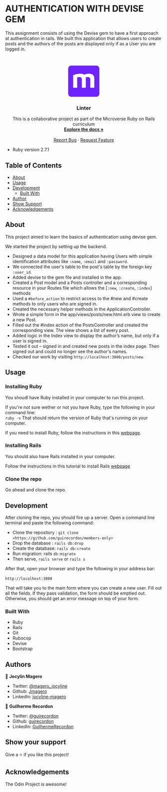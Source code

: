 # AUTHENTICATION WITH DEVISE GEM

This assignment consists of using the Devise gem to have a first approach at authentication in rails. We built this application that allows users to create posts and the authors of the posts are displayed only if as a User you are logged in.
 
<br />
<p align="center">
  <a href="https://github.com/guirecordon/members-only">
    <img src="app/assets/images/microverse-logo.webp" alt="Logo" width="100" height="100">
  </a>

  <h3 align="center">Linter</h3>

  <p align="center">
    This is a collaborative project as part of the Microverse Ruby on Rails curriculum
    <br />
    <a href="https://github.com/guirecordon/members-only/tree/feature"><strong>Explore the docs »</strong></a>
    <br />
    <br />
    <a href="https://github.com/Jmagero/linter/issues">Report Bug</a>
    ·
    <a href="https://github.com/Jmagero/linter/issues">Request Feature</a>
  </p>
</p>


* Ruby version 2.7.1

## Table of Contents

* [About](#about)
* [Usage](#usage)
* [Development](#development)
  * [Built With](#built-with)
* [Author](#author)
* [Show Support](#show-your-support)
* [Acknowledgements](#acknowledgements)


## About

This project aimed to learn the basics of authentication using devise gem.

We started the project by setting up the backend. 

* Designed a data model for this application having Users with simple identification attributes like `:name`, `:email` and `:password`.
* We connected the user's table to the post's table by the foreign key `:user_id`.
* Added devise to the gem file and installed in the app.
* Created a Post model and a Posts controller and a corresponding resource in your Routes file which allows the [`:new`, `:create`, `:index`] methods
* Used a `#before_action` to restrict access to the #new and #create methods to only users who are signed in. 
* Created the necessary helper methods in the ApplicationController.
* Wrote a simple form in the app/views/posts/new.html.erb view to create a new Post.
* Filled out the #index action of the PostsController and created the corresponding view. The view shows a list of every post.
* Added logic in the Index view to display the author’s name, but only if a user is signed in.
* Tested it out – signed in and created new posts in the index page. Then signed out and could no longer see the author's names.
* Checked our work by visiting `http://localhost:3000/posts/new`.

## Usage

### Installing Ruby

You shoudl have Ruby installed in your computer to run this project.

If you're not sure wether or not you have Ruby, type the following in your command line:<br>
`ruby -v`
That should return the version of Ruby that's running on your computer. 

If you need to install Ruby, follow the instructions in this [webpage](https://www.ruby-lang.org/en/documentation/installation/).

### Installing Rails

You should also have Rails installed in your computer.

Follow the instructions in this tutorial to install Rails [webpage](https://www.theodinproject.com/courses/ruby-on-rails/lessons/your-first-rails-application-ruby-on-rails)

### Clone the repo

Go ahead and clone the repo.

## Development

After cloning the repo, you should fire up a server. Open a command line terminal and paste the following command:

- Clone the repository : `git clone <https://github.com/guirecordon/members-only>`
- Drop the database : `rails db:drop`
- Create the database: `rails db:create`
- Run migration: rails `db:migrate`
- Then serve, `rails serve` or `rails s`

After that, open your browser and type the following in your address bar: 

`http://localhost:3000`

That will take you to the main form where you can create a new user. Fill out all the fields. If they pass validation, the form should be emptied out. Otherwise, you should get an error message on top of your form.


### Built With
* Ruby
* Rails
* Git
* Rubocop
* Devise
* Bootstrap

## Authors

👤 **Jocylin Magero** 

- Twitter: [@magero_jocyline](https://twitter.com/magero_jocyline) 
- Github: [Jmagero](https://github.com/Jmagero)
- LinkedIn: [jocyline-magero](https://www.linkedin.com/in/jocyline-magero-9592b0145/)

👤 **Guilherme Recordon** 

- Twitter: [@guirecordon](https://twitter.com/RecordonG) 
- Github: [guirecordon](https://github.com/guirecordon)
- LinkedIn: [GuilhermeRecordon](www.linkedin.com/in/gui-recordon-marketingmba/)

## Show your support

Give a ⭐️ if you like this project!

## Acknowledgements

The Odin Project is awesome!
